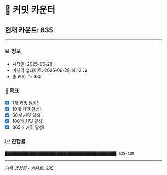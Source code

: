 # 🔢 커밋 카운터

## 현재 카운트: 635

---

### 📊 정보
- 시작일: 2025-06-28
- 마지막 업데이트: 2025-06-28 14:12:29
- 총 커밋 수: 635

### 🎯 목표
- [x] 1개 커밋 달성!
- [x] 10개 커밋 달성!
- [x] 50개 커밋 달성!
- [x] 100개 커밋 달성!
- [x] 365개 커밋 달성!

### 📈 진행률
```
██████████████████████████████████████████████████ 635/100
```

---
*자동 생성됨 - 카운트: 635*

